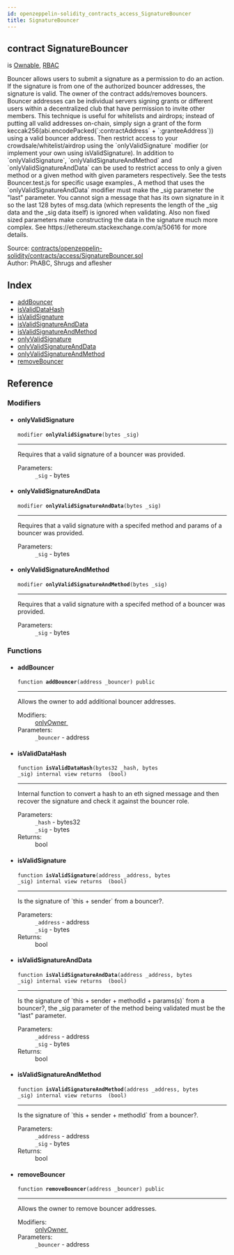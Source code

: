 ```yaml
---
id: openzeppelin-solidity_contracts_access_SignatureBouncer
title: SignatureBouncer
---
```


<div class="contract-doc"><div class="contract"><h2 class="contract-header"><span class="contract-kind">contract</span> SignatureBouncer</h2><p class="base-contracts"><span>is</span> <a href="openzeppelin-solidity_contracts_ownership_Ownable.html">Ownable</a><span>, </span><a href="openzeppelin-solidity_contracts_access_rbac_RBAC.html">RBAC</a></p><p class="description">Bouncer allows users to submit a signature as a permission to do an action. If the signature is from one of the authorized bouncer addresses, the signature is valid. The owner of the contract adds/removes bouncers. Bouncer addresses can be individual servers signing grants or different users within a decentralized club that have permission to invite other members. This technique is useful for whitelists and airdrops; instead of putting all valid addresses on-chain, simply sign a grant of the form keccak256(abi.encodePacked(`:contractAddress` + `:granteeAddress`)) using a valid bouncer address. Then restrict access to your crowdsale/whitelist/airdrop using the `onlyValidSignature` modifier (or implement your own using isValidSignature). In addition to `onlyValidSignature`, `onlyValidSignatureAndMethod` and `onlyValidSignatureAndData` can be used to restrict access to only a given method or a given method with given parameters respectively. See the tests Bouncer.test.js for specific usage examples., A method that uses the `onlyValidSignatureAndData` modifier must make the _sig parameter the &quot;last&quot; parameter. You cannot sign a message that has its own signature in it so the last 128 bytes of msg.data (which represents the length of the _sig data and the _sig data itself) is ignored when validating. Also non fixed sized parameters make constructing the data in the signature much more complex. See https://ethereum.stackexchange.com/a/50616 for more details.</p><div class="source">Source: <a href="https://github.com/2keynet/web3-alpha/blob/v0.0.3/contracts/openzeppelin-solidity/contracts/access/SignatureBouncer.sol" target="_blank">contracts/openzeppelin-solidity/contracts/access/SignatureBouncer.sol</a></div><div class="author">Author: PhABC, Shrugs and aflesher</div></div><div class="index"><h2>Index</h2><ul><li><a href="openzeppelin-solidity_contracts_access_SignatureBouncer.html#addBouncer">addBouncer</a></li><li><a href="openzeppelin-solidity_contracts_access_SignatureBouncer.html#isValidDataHash">isValidDataHash</a></li><li><a href="openzeppelin-solidity_contracts_access_SignatureBouncer.html#isValidSignature">isValidSignature</a></li><li><a href="openzeppelin-solidity_contracts_access_SignatureBouncer.html#isValidSignatureAndData">isValidSignatureAndData</a></li><li><a href="openzeppelin-solidity_contracts_access_SignatureBouncer.html#isValidSignatureAndMethod">isValidSignatureAndMethod</a></li><li><a href="openzeppelin-solidity_contracts_access_SignatureBouncer.html#onlyValidSignature">onlyValidSignature</a></li><li><a href="openzeppelin-solidity_contracts_access_SignatureBouncer.html#onlyValidSignatureAndData">onlyValidSignatureAndData</a></li><li><a href="openzeppelin-solidity_contracts_access_SignatureBouncer.html#onlyValidSignatureAndMethod">onlyValidSignatureAndMethod</a></li><li><a href="openzeppelin-solidity_contracts_access_SignatureBouncer.html#removeBouncer">removeBouncer</a></li></ul></div><div class="reference"><h2>Reference</h2><div class="modifiers"><h3>Modifiers</h3><ul><li><div class="item modifier"><span id="onlyValidSignature" class="anchor-marker"></span><h4 class="name">onlyValidSignature</h4><div class="body"><code class="signature">modifier <strong>onlyValidSignature</strong><span>(bytes _sig) </span></code><hr/><div class="description"><p>Requires that a valid signature of a bouncer was provided.</p></div><dl><dt><span class="label-parameters">Parameters:</span></dt><dd><div><code>_sig</code> - bytes</div></dd></dl></div></div></li><li><div class="item modifier"><span id="onlyValidSignatureAndData" class="anchor-marker"></span><h4 class="name">onlyValidSignatureAndData</h4><div class="body"><code class="signature">modifier <strong>onlyValidSignatureAndData</strong><span>(bytes _sig) </span></code><hr/><div class="description"><p>Requires that a valid signature with a specifed method and params of a bouncer was provided.</p></div><dl><dt><span class="label-parameters">Parameters:</span></dt><dd><div><code>_sig</code> - bytes</div></dd></dl></div></div></li><li><div class="item modifier"><span id="onlyValidSignatureAndMethod" class="anchor-marker"></span><h4 class="name">onlyValidSignatureAndMethod</h4><div class="body"><code class="signature">modifier <strong>onlyValidSignatureAndMethod</strong><span>(bytes _sig) </span></code><hr/><div class="description"><p>Requires that a valid signature with a specifed method of a bouncer was provided.</p></div><dl><dt><span class="label-parameters">Parameters:</span></dt><dd><div><code>_sig</code> - bytes</div></dd></dl></div></div></li></ul></div><div class="functions"><h3>Functions</h3><ul><li><div class="item function"><span id="addBouncer" class="anchor-marker"></span><h4 class="name">addBouncer</h4><div class="body"><code class="signature">function <strong>addBouncer</strong><span>(address _bouncer) </span><span>public </span></code><hr/><div class="description"><p>Allows the owner to add additional bouncer addresses.</p></div><dl><dt><span class="label-modifiers">Modifiers:</span></dt><dd><a href="openzeppelin-solidity_contracts_ownership_Ownable.html#onlyOwner">onlyOwner </a></dd><dt><span class="label-parameters">Parameters:</span></dt><dd><div><code>_bouncer</code> - address</div></dd></dl></div></div></li><li><div class="item function"><span id="isValidDataHash" class="anchor-marker"></span><h4 class="name">isValidDataHash</h4><div class="body"><code class="signature">function <strong>isValidDataHash</strong><span>(bytes32 _hash, bytes _sig) </span><span>internal </span><span>view </span><span>returns  (bool) </span></code><hr/><div class="description"><p>Internal function to convert a hash to an eth signed message and then recover the signature and check it against the bouncer role.</p></div><dl><dt><span class="label-parameters">Parameters:</span></dt><dd><div><code>_hash</code> - bytes32</div><div><code>_sig</code> - bytes</div></dd><dt><span class="label-return">Returns:</span></dt><dd>bool</dd></dl></div></div></li><li><div class="item function"><span id="isValidSignature" class="anchor-marker"></span><h4 class="name">isValidSignature</h4><div class="body"><code class="signature">function <strong>isValidSignature</strong><span>(address _address, bytes _sig) </span><span>internal </span><span>view </span><span>returns  (bool) </span></code><hr/><div class="description"><p>Is the signature of `this + sender` from a bouncer?.</p></div><dl><dt><span class="label-parameters">Parameters:</span></dt><dd><div><code>_address</code> - address</div><div><code>_sig</code> - bytes</div></dd><dt><span class="label-return">Returns:</span></dt><dd>bool</dd></dl></div></div></li><li><div class="item function"><span id="isValidSignatureAndData" class="anchor-marker"></span><h4 class="name">isValidSignatureAndData</h4><div class="body"><code class="signature">function <strong>isValidSignatureAndData</strong><span>(address _address, bytes _sig) </span><span>internal </span><span>view </span><span>returns  (bool) </span></code><hr/><div class="description"><p>Is the signature of `this + sender + methodId + params(s)` from a bouncer?, the _sig parameter of the method being validated must be the &quot;last&quot; parameter.</p></div><dl><dt><span class="label-parameters">Parameters:</span></dt><dd><div><code>_address</code> - address</div><div><code>_sig</code> - bytes</div></dd><dt><span class="label-return">Returns:</span></dt><dd>bool</dd></dl></div></div></li><li><div class="item function"><span id="isValidSignatureAndMethod" class="anchor-marker"></span><h4 class="name">isValidSignatureAndMethod</h4><div class="body"><code class="signature">function <strong>isValidSignatureAndMethod</strong><span>(address _address, bytes _sig) </span><span>internal </span><span>view </span><span>returns  (bool) </span></code><hr/><div class="description"><p>Is the signature of `this + sender + methodId` from a bouncer?.</p></div><dl><dt><span class="label-parameters">Parameters:</span></dt><dd><div><code>_address</code> - address</div><div><code>_sig</code> - bytes</div></dd><dt><span class="label-return">Returns:</span></dt><dd>bool</dd></dl></div></div></li><li><div class="item function"><span id="removeBouncer" class="anchor-marker"></span><h4 class="name">removeBouncer</h4><div class="body"><code class="signature">function <strong>removeBouncer</strong><span>(address _bouncer) </span><span>public </span></code><hr/><div class="description"><p>Allows the owner to remove bouncer addresses.</p></div><dl><dt><span class="label-modifiers">Modifiers:</span></dt><dd><a href="openzeppelin-solidity_contracts_ownership_Ownable.html#onlyOwner">onlyOwner </a></dd><dt><span class="label-parameters">Parameters:</span></dt><dd><div><code>_bouncer</code> - address</div></dd></dl></div></div></li></ul></div></div></div>
